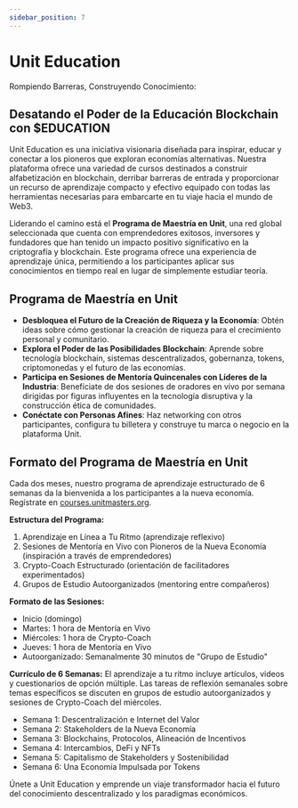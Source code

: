 ```yaml
---
sidebar_position: 7
---
```


# Unit Education

Rompiendo Barreras, Construyendo Conocimiento:

## Desatando el Poder de la Educación Blockchain con $EDUCATION

Unit Education es una iniciativa visionaria diseñada para inspirar, educar y conectar a los pioneros que exploran economías alternativas. Nuestra plataforma ofrece una variedad de cursos destinados a construir alfabetización en blockchain, derribar barreras de entrada y proporcionar un recurso de aprendizaje compacto y efectivo equipado con todas las herramientas necesarias para embarcarte en tu viaje hacia el mundo de Web3.

Liderando el camino está el **Programa de Maestría en Unit**, una red global seleccionada que cuenta con emprendedores exitosos, inversores y fundadores que han tenido un impacto positivo significativo en la criptografía y blockchain. Este programa ofrece una experiencia de aprendizaje única, permitiendo a los participantes aplicar sus conocimientos en tiempo real en lugar de simplemente estudiar teoría.

## Programa de Maestría en Unit

- **Desbloquea el Futuro de la Creación de Riqueza y la Economía**: Obtén ideas sobre cómo gestionar la creación de riqueza para el crecimiento personal y comunitario.
- **Explora el Poder de las Posibilidades Blockchain**: Aprende sobre tecnología blockchain, sistemas descentralizados, gobernanza, tokens, criptomonedas y el futuro de las economías.
- **Participa en Sesiones de Mentoría Quincenales con Líderes de la Industria**: Benefíciate de dos sesiones de oradores en vivo por semana dirigidas por figuras influyentes en la tecnología disruptiva y la construcción ética de comunidades.
- **Conéctate con Personas Afines**: Haz networking con otros participantes, configura tu billetera y construye tu marca o negocio en la plataforma Unit.

## Formato del Programa de Maestría en Unit

Cada dos meses, nuestro programa de aprendizaje estructurado de 6 semanas da la bienvenida a los participantes a la nueva economía. Regístrate en [courses.unitmasters.org](https://courses.unitmasters.org).

**Estructura del Programa:**

1. Aprendizaje en Línea a Tu Ritmo (aprendizaje reflexivo)
2. Sesiones de Mentoría en Vivo con Pioneros de la Nueva Economía (inspiración a través de emprendedores)
3. Crypto-Coach Estructurado (orientación de facilitadores experimentados)
4. Grupos de Estudio Autoorganizados (mentoring entre compañeros)

**Formato de las Sesiones:**

- Inicio (domingo)
- Martes: 1 hora de Mentoría en Vivo
- Miércoles: 1 hora de Crypto-Coach
- Jueves: 1 hora de Mentoría en Vivo
- Autoorganizado: Semanalmente 30 minutos de "Grupo de Estudio"

**Currículo de 6 Semanas:**
El aprendizaje a tu ritmo incluye artículos, videos y cuestionarios de opción múltiple. Las tareas de reflexión semanales sobre temas específicos se discuten en grupos de estudio autoorganizados y sesiones de Crypto-Coach del miércoles.

- Semana 1: Descentralización e Internet del Valor
- Semana 2: Stakeholders de la Nueva Economía
- Semana 3: Blockchains, Protocolos, Alineación de Incentivos
- Semana 4: Intercambios, DeFi y NFTs
- Semana 5: Capitalismo de Stakeholders y Sostenibilidad
- Semana 6: Una Economía Impulsada por Tokens

Únete a Unit Education y emprende un viaje transformador hacia el futuro del conocimiento descentralizado y los paradigmas económicos.

